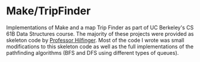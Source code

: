 # Make/TripFinder
Implementations of Make and a map Trip Finder as part of UC Berkeley's CS 61B Data Structures course. The majority of these projects
were provided as skeleton code by [Professor Hilfinger](https://www2.eecs.berkeley.edu/Faculty/Homepages/hilfinger.html). Most of the code I wrote
was small modifications to this skeleton code as well as the full implementations of the pathfinding algorithms (BFS and DFS using different types of queues).
